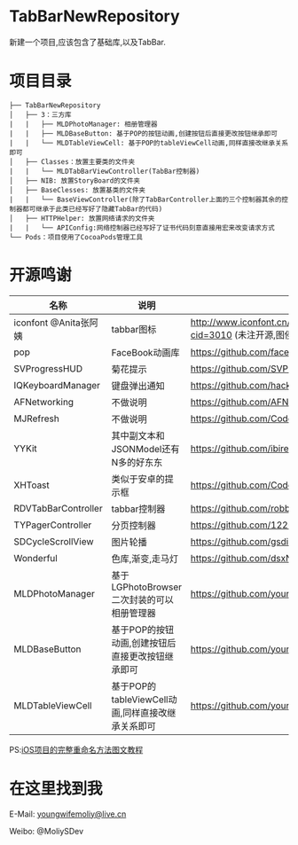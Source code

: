 # TabBarNewRepository
新建一个项目,应该包含了基础库,以及TabBar.

# 项目目录

    ├── TabBarNewRepository
    │   ├── 3：三方库
    |   |   ├── MLDPhotoManager: 相册管理器
    |   |   ├── MLDBaseButton: 基于POP的按钮动画,创建按钮后直接更改按钮继承即可
    |   |   └── MLDTableViewCell: 基于POP的tableViewCell动画,同样直接改继承关系即可
    │   ├── Classes：放置主要类的文件夹
    |   |   └── MLDTabBarViewController(TabBar控制器)
    │   ├── NIB: 放置StoryBoard的文件夹
    │   ├── BaseClesses: 放置基类的文件夹
    |   |   └── BaseViewController(除了TabBarController上面的三个控制器其余的控制器都可继承于此类已经写好了隐藏TabBar的代码)
    │   ├── HTTPHelper: 放置网络请求的文件夹
    |   |   └── APIConfig:网络控制器已经写好了证书代码刻意直接用宏来改变请求方式
    └── Pods：项目使用了CocoaPods管理工具

# 开源鸣谢
名称|说明|地址
---|---|---
iconfont @Anita张阿姨| tabbar图标|http://www.iconfont.cn/plus/collections/detail?cid=3010 (未注开源,图侵删)
pop|FaceBook动画库|https://github.com/facebook/pop
SVProgressHUD|菊花提示|https://github.com/SVProgressHUD/SVProgressHUD
IQKeyboardManager|键盘弹出通知|https://github.com/hackiftekhar/IQKeyboardManager
AFNetworking|不做说明|https://github.com/AFNetworking/AFNetworking
MJRefresh|不做说明|https://github.com/CoderMJLee/MJRefresh
YYKit|其中副文本和JSONModel还有N多的好东东|https://github.com/ibireme/YYKit
XHToast|类似于安卓的提示框|https://github.com/CoderZhuXH/XHToast
RDVTabBarController|tabbar控制器|https://github.com/robbdimitrov/RDVTabBarController
TYPagerController|分页控制器|https://github.com/12207480/TYPagerController
SDCycleScrollView|图片轮播|https://github.com/gsdios/SDCycleScrollView
Wonderful|色库,渐变,走马灯|https://github.com/dsxNiubility/Wonderful
MLDPhotoManager|基于LGPhotoBrowser二次封装的可以相册管理器|https://github.com/youngwifemoliy/MLDPhotoManager
MLDBaseButton|基于POP的按钮动画,创建按钮后直接更改按钮继承即可|https://github.com/youngwifemoliy/MLDClass
MLDTableViewCell|基于POP的tableViewCell动画,同样直接改继承关系即可|https://github.com/youngwifemoliy/MLDClass

PS:[iOS项目的完整重命名方法图文教程](http://www.cocoachina.com/ios/20150104/10824.html)

# 在这里找到我
E-Mail: youngwifemoliy@live.cn

Weibo: @MoliySDev
